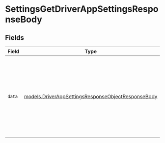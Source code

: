 # SettingsGetDriverAppSettingsResponseBody


## Fields

| Field                                                                                                                                  | Type                                                                                                                                   | Required                                                                                                                               | Description                                                                                                                            |
| -------------------------------------------------------------------------------------------------------------------------------------- | -------------------------------------------------------------------------------------------------------------------------------------- | -------------------------------------------------------------------------------------------------------------------------------------- | -------------------------------------------------------------------------------------------------------------------------------------- |
| `data`                                                                                                                                 | [models.DriverAppSettingsResponseObjectResponseBody](../models/driverappsettingsresponseobjectresponsebody.md)                         | :heavy_check_mark:                                                                                                                     | The configuration settings for the Samsara Driver App. Can be set or updated through the Samsara Settings page or the API at any time. |